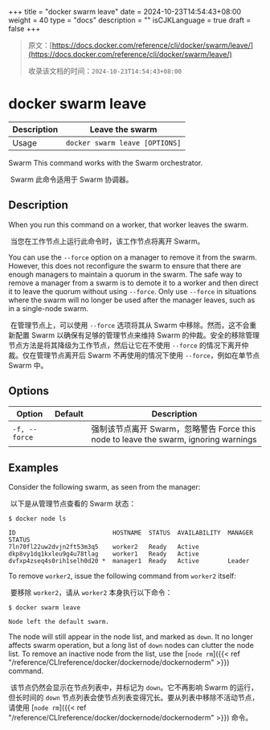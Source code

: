 +++
title = "docker swarm leave"
date = 2024-10-23T14:54:43+08:00
weight = 40
type = "docs"
description = ""
isCJKLanguage = true
draft = false
+++

> 原文：[https://docs.docker.com/reference/cli/docker/swarm/leave/](https://docs.docker.com/reference/cli/docker/swarm/leave/)
>
> 收录该文档的时间：`2024-10-23T14:54:43+08:00`

# docker swarm leave

| Description | Leave the swarm                |
| :---------- | ------------------------------ |
| Usage       | `docker swarm leave [OPTIONS]` |

Swarm This command works with the Swarm orchestrator.

​	Swarm 此命令适用于 Swarm 协调器。

## Description

When you run this command on a worker, that worker leaves the swarm.

​	当您在工作节点上运行此命令时，该工作节点将离开 Swarm。

You can use the `--force` option on a manager to remove it from the swarm. However, this does not reconfigure the swarm to ensure that there are enough managers to maintain a quorum in the swarm. The safe way to remove a manager from a swarm is to demote it to a worker and then direct it to leave the quorum without using `--force`. Only use `--force` in situations where the swarm will no longer be used after the manager leaves, such as in a single-node swarm.

​	在管理节点上，可以使用 `--force` 选项将其从 Swarm 中移除。然而，这不会重新配置 Swarm 以确保有足够的管理节点来维持 Swarm 的仲裁。安全的移除管理节点方法是将其降级为工作节点，然后让它在不使用 `--force` 的情况下离开仲裁。仅在管理节点离开后 Swarm 不再使用的情况下使用 `--force`，例如在单节点 Swarm 中。

## Options

| Option        | Default | Description                                                  |
| ------------- | ------- | ------------------------------------------------------------ |
| `-f, --force` |         | 强制该节点离开 Swarm，忽略警告 Force this node to leave the swarm, ignoring warnings |

## Examples

Consider the following swarm, as seen from the manager:

​	以下是从管理节点查看的 Swarm 状态：



```console
$ docker node ls

ID                           HOSTNAME  STATUS  AVAILABILITY  MANAGER STATUS
7ln70fl22uw2dvjn2ft53m3q5    worker2   Ready   Active
dkp8vy1dq1kxleu9g4u78tlag    worker1   Ready   Active
dvfxp4zseq4s0rih1selh0d20 *  manager1  Ready   Active        Leader
```

To remove `worker2`, issue the following command from `worker2` itself:

​	要移除 `worker2`，请从 `worker2` 本身执行以下命令：



```console
$ docker swarm leave

Node left the default swarm.
```

The node will still appear in the node list, and marked as `down`. It no longer affects swarm operation, but a long list of `down` nodes can clutter the node list. To remove an inactive node from the list, use the [`node rm`]({{< ref "/reference/CLIreference/docker/dockernode/dockernoderm" >}}) command.

​	该节点仍然会显示在节点列表中，并标记为 `down`。它不再影响 Swarm 的运行，但长时间的 `down` 节点列表会使节点列表变得冗长。要从列表中移除不活动节点，请使用 [`node rm`]({{< ref "/reference/CLIreference/docker/dockernode/dockernoderm" >}}) 命令。

